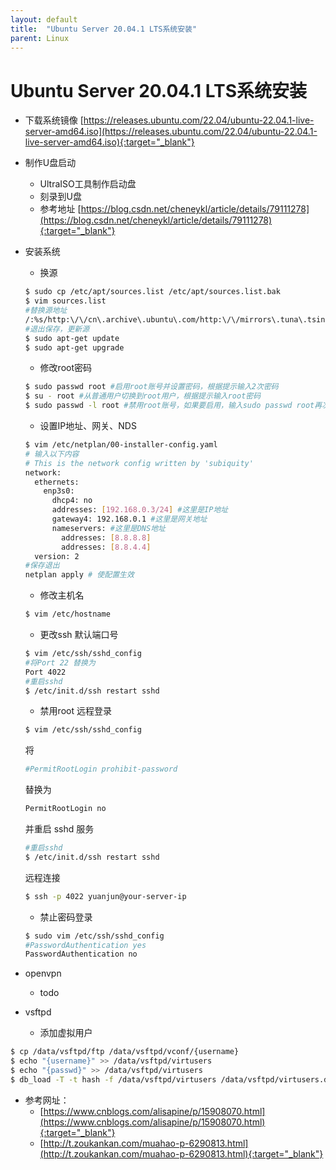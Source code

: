 ```yaml
---
layout: default
title:  "Ubuntu Server 20.04.1 LTS系统安装"
parent: Linux
---
```


# Ubuntu Server 20.04.1 LTS系统安装
- 下载系统镜像
	[https://releases.ubuntu.com/22.04/ubuntu-22.04.1-live-server-amd64.iso](https://releases.ubuntu.com/22.04/ubuntu-22.04.1-live-server-amd64.iso){:target="_blank"}

- 制作U盘启动
	- UltraISO工具制作启动盘
	- 刻录到U盘
	- 参考地址 [https://blog.csdn.net/cheneykl/article/details/79111278](https://blog.csdn.net/cheneykl/article/details/79111278){:target="_blank"}


- 安装系统
	- 换源
	```sh
	$ sudo cp /etc/apt/sources.list /etc/apt/sources.list.bak
	$ vim sources.list
	#替换源地址
	/:%s/http:\/\/cn\.archive\.ubuntu\.com/http:\/\/mirrors\.tuna\.tsinghua\.edu\.cn/g
	#退出保存，更新源
	$ sudo apt-get update
	$ sudo apt-get upgrade
	```
	- 修改root密码
	```sh
	$ sudo passwd root #启用root账号并设置密码，根据提示输入2次密码
	$ su - root #从普通用户切换到root用户，根据提示输入root密码
	$ sudo passwd -l root #禁用root账号，如果要启用，输入sudo passwd root再次设置root密码
	```
	- 设置IP地址、网关、NDS
	```sh
	$ vim /etc/netplan/00-installer-config.yaml
	# 输入以下内容
	# This is the network config written by 'subiquity'
	network:
	  ethernets:
	    enp3s0:
	      dhcp4: no
	      addresses: [192.168.0.3/24] #这里是IP地址
	      gateway4: 192.168.0.1 #这里是网关地址
	      nameservers: #这里是DNS地址
	        addresses: [8.8.8.8]
	        addresses: [8.8.4.4]
	  version: 2
	#保存退出
	netplan apply # 使配置生效
	```
	- 修改主机名
	```sh
	$ vim /etc/hostname
	```
	- 更改ssh 默认端口号
	```sh
	$ vim /etc/ssh/sshd_config
	#将Port 22 替换为
	Port 4022
	#重启sshd
	$ /etc/init.d/ssh restart sshd
	```
	- 禁用root 远程登录
	```sh
	$ vim /etc/ssh/sshd_config
	```
	将
	```sh
	#PermitRootLogin prohibit-password
	```
	替换为
	```sh
	PermitRootLogin no
	```
	并重启 sshd 服务
	```sh
	#重启sshd
	$ /etc/init.d/ssh restart sshd
	```
	远程连接
	```sh
	$ ssh -p 4022 yuanjun@your-server-ip
	```
	- 禁止密码登录
	```sh
	$ sudo vim /etc/ssh/sshd_config
	#PasswordAuthentication yes
	PasswordAuthentication no
	```
- openvpn
	- todo
- vsftpd
	- 添加虚拟用户

```sh
$ cp /data/vsftpd/ftp /data/vsftpd/vconf/{username}
$ echo "{username}" >> /data/vsftpd/virtusers
$ echo "{passwd}" >> /data/vsftpd/virtusers
$ db_load -T -t hash -f /data/vsftpd/virtusers /data/vsftpd/virtusers.db
```
- 参考网址：
  - [https://www.cnblogs.com/alisapine/p/15908070.html](https://www.cnblogs.com/alisapine/p/15908070.html){:target="_blank"}
  - [http://t.zoukankan.com/muahao-p-6290813.html](http://t.zoukankan.com/muahao-p-6290813.html){:target="_blank"}



<div id="gitalk-container"></div>
<link rel="stylesheet" href="https://unpkg.com/gitalk/dist/gitalk.css">
<script src="https://unpkg.com/gitalk/dist/gitalk.min.js"></script>
<script type="text/javascript">
const gitalk = new Gitalk({
  clientID: 'c8000586a21c80291476',
  clientSecret: '043d2b75bd32c8d03f65d088bbd475c563a287f4',
  repo: 'imoowi.github.io',
  owner: 'imoowi',
  admin: ['imoowi'],
  distractionFreeMode: false  
});
gitalk.render('gitalk-container')
</script>